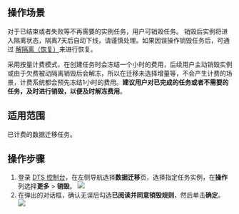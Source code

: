 ## 操作场景

对于已结束或者失败等不再需要的实例任务，用户可销毁任务。
销毁后实例将进入隔离状态，隔离7天后自动下线，请谨慎处理。如果因误操作销毁任务后，可通过 [解隔离（恢复）](https://cloud.tencent.com/document/product/571/72610)来进行恢复。

采用按量计费模式，在创建任务时会冻结一个小时的费用，后续用户主动销毁实例或由于欠费被动隔离销毁后会解冻，所以在迁移未选择增量等，不会产生计费的场景，计费系统都会预先冻结1小时的费用。**建议用户对已完成的任务或者不需要的任务，及时进行销毁，以便及时解冻费用**。

## 适用范围

已计费的数据迁移任务。

## 操作步骤

1. 登录 [DTS 控制台](https://console.cloud.tencent.com/dts/migration)，在左侧导航选择**数据迁移**页，选择指定任务实例，在**操作**列选择**更多** > **销毁**。
![](https://qcloudimg.tencent-cloud.cn/raw/3dadd2263d65ed3ddcac1d8dbb9a6372.png)
2. 在弹出的对话框，确认无误后勾选**已阅读并同意销毁规则**，然后单击**确定**。
![](https://qcloudimg.tencent-cloud.cn/raw/43ff372483a6d413802792b62f1cb797.png)
